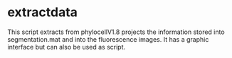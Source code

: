 # extractdata
This script extracts from phylocellV1.8 projects the information stored into segmentation.mat and into the fluorescence images.
It has a graphic interface but can also be used as script.
